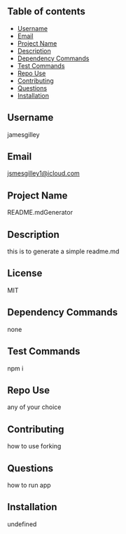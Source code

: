 
## Table of contents
* [Username](#username)
* [Email](#email)
* [Project Name](#project-name)
* [Description](#license)
* [Dependency Commands](#dependency-commands)
* [Test Commands](#test-commands)
* [Repo Use](#repo-use)
* [Contributing](#contributing)
* [Questions](#questions)
* [Installation](#installation)


## Username
jamesgilley

## Email
jsmesgilley1@icloud.com

## Project Name
README.mdGenerator

## Description
this is to generate a simple readme.md

## License
MIT

## Dependency Commands
none
    
## Test Commands
npm i
    
## Repo Use
any of your choice

## Contributing
how to use forking

## Questions
how to run app

## Installation
undefined
    
  
